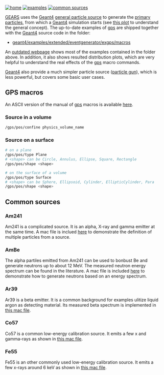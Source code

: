 [![home](https://img.shields.io/badge/gears-home-blue?style=flat)](../..)
[![examples](https://img.shields.io/badge/gears-examples-green?style=flat)](..)
[![common sources](https://img.shields.io/badge/common-sources-red?style=flat)](#common-sources)

[GEARS][] uses the [Geant4][] [general particle source][gps] to generate the [primary particles][], from which a [Geant4][] simulation starts (see [this plot](../output#step-point) to understand the general concept). The up-to-date examples of [gps][] are shipped together with the [Geant4][] source code in the folder:

- [geant4/examples/extended/eventgenerator/exgps/macros]({{site.g4git}}/../examples/extended/eventgenerator/exgps/macros)

An [outdated webpage](http://hurel.hanyang.ac.kr/Geant4/Geant4_GPS/reat.space.qinetiq.com/gps/examples/examples.html) shows most of the examples contained in the folder above. In addition, it also shows resulted distribution plots, which are very helpful to understand the real effects of the [gps][] macro commands.

[Geant4][] also provide a much simpler particle source ([particle gun]({{site.g4doc}}/Control/AllResources/Control/UIcommands/_gun_.html)), which is less powerful, but covers some basic user cases.

[GEARS]: http://physino.xyz/gears
[Geant4]: http://geant4.cern.ch
[gps]:{{site.g4doc}}/GettingStarted/generalParticleSource.html
[primary particles]: {{site.g4doc}}/Fundamentals/eventGenerator.html

## GPS macros

An ASCII version of the manual of [gps][] macros is available [here]({{site.xyz}}/examples/sources/gps.txt).

### Source in a volume

```sh
/gps/pos/confine physics_volume_name
```

### Source on a surface

```sh
# on a plane
/gps/pos/type Plane
# <shape> can be Circle, Annulus, Ellipse, Square, Rectangle
/gps/pos/shape <shape>

# on the surface of a volume
/gps/pos/type Surface
# <shape> can be Sphere, Ellipsoid, Cylinder, EllipticCylinder, Para
/gps/pos/shape <shape>
```

## Common sources

### Am241

Am241 is a complicated source. It is an alpha, X-ray and gamma emitter at the same time. A mac file is inclued [here]({site.file}}/examples/sources/Am241.mac) to demonstrate the definition of multiple particles from a source.

### AmBe

The alpha partiles emitted from Am241 can be used to bonbust Be and generate neutrons up to about 12 MeV. The measured neutron energy spectrum can be found in the literature. A mac file is included [here]({{site.file}}/examples/sources/AmBe/AmBe.mac) to demonstrate how to generate neutrons based on an energy spectrum.

### Ar39

Ar39 is a beta emitter. It is a common background for examples ulitize liquid argon as detecting material. Its measured beta spectrum is implemented in [this mac file]({{site.file}}/examples/sources/Ar39.mac).

### Co57

Co57 is a common low-energy calibration source. It emits a few x and gamma-rays as shown in [this mac file]({{site.file}}/examples/sources/Co57.mac).

### Fe55

Fe55 is an other commonly used low-energy calibration source. It emits a few x-rays around 6 keV as shown in [this mac file]({{site.file}}/examples/sources/Fe55.mac).
